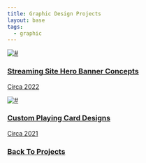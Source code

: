```yaml
---
title: Graphic Design Projects 
layout: base
tags:
  - graphic
---
```

<div class="project-container">
  <a href="/postcards" class="card-link" >
    <div class="card">
      <img src="/images/postcardcover.jpg" alt="#">
      <div class="card-body" >
  <h3> Streaming Site Hero Banner Concepts</h3>
        <p>Circa 2022 </p>
      </div>
    </div>
  </a>
  <a href="/playing-cards" class="card-link" >
    <div class="card">
      <img src="/images/playcardcover.jpg" alt="#">
      <div class="card-body" >
  <h3> Custom Playing Card Designs</h3>
        <p>Circa 2021 </p>
      </div>
    </div>
  </a>
  <div class="back-button">
    <h3><a href="/projects">Back To Projects</a></h3>
  </div>